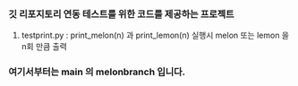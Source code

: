 ### 깃 리포지토리 연동 테스트를 위한 코드를 제공하는 프로젝트
1. testprint.py : print_melon(n) 과 print_lemon(n) 실행시 melon 또는 lemon 을 n회 만큼 출력 

###  여기서부터는 main 의 melonbranch 입니다.